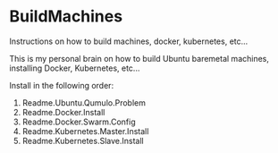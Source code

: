 # BuildMachines
Instructions on how to build machines, docker, kubernetes, etc...

This is my personal brain on how to build Ubuntu baremetal machines, installing Docker, Kubernetes, etc...

Install in the following order:

1. Readme.Ubuntu.Qumulo.Problem
2. Readme.Docker.Install
3. Readme.Docker.Swarm.Config
4. Readme.Kubernetes.Master.Install
5. Readme.Kubernetes.Slave.Install
